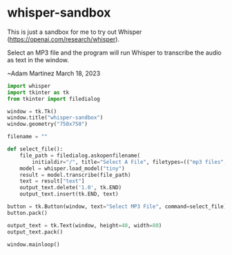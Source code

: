 # whisper-sandbox

This is just a sandbox for me to try out Whisper (https://openai.com/research/whisper).

Select an MP3 file and the program will run Whisper to transcribe the audio as text in the window.

~Adam Martinez
March 18, 2023

```python
import whisper
import tkinter as tk
from tkinter import filedialog

window = tk.Tk()
window.title("whisper-sandbox")
window.geometry("750x750")

filename = ""

def select_file():
    file_path = filedialog.askopenfilename(
        initialdir="/", title="Select A File", filetypes=(("mp3 files", "*.mp3"),))
    model = whisper.load_model("tiny")
    result = model.transcribe(file_path)
    text = result["text"]
    output_text.delete('1.0', tk.END)
    output_text.insert(tk.END, text)

button = tk.Button(window, text="Select MP3 File", command=select_file)
button.pack()

output_text = tk.Text(window, height=40, width=80)
output_text.pack()

window.mainloop()
```